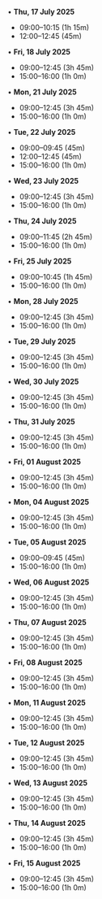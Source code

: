 • **Thu, 17 July 2025**
  - 09:00–10:15 (1h 15m)
  - 12:00–12:45 (45m)

• **Fri, 18 July 2025**
  - 09:00–12:45 (3h 45m)
  - 15:00–16:00 (1h 0m)

• **Mon, 21 July 2025**
  - 09:00–12:45 (3h 45m)
  - 15:00–16:00 (1h 0m)

• **Tue, 22 July 2025**
  - 09:00–09:45 (45m)
  - 12:00–12:45 (45m)
  - 15:00–16:00 (1h 0m)

• **Wed, 23 July 2025**
  - 09:00–12:45 (3h 45m)
  - 15:00–16:00 (1h 0m)

• **Thu, 24 July 2025**
  - 09:00–11:45 (2h 45m)
  - 15:00–16:00 (1h 0m)

• **Fri, 25 July 2025**
  - 09:00–10:45 (1h 45m)
  - 15:00–16:00 (1h 0m)

• **Mon, 28 July 2025**
  - 09:00–12:45 (3h 45m)
  - 15:00–16:00 (1h 0m)

• **Tue, 29 July 2025**
  - 09:00–12:45 (3h 45m)
  - 15:00–16:00 (1h 0m)

• **Wed, 30 July 2025**
  - 09:00–12:45 (3h 45m)
  - 15:00–16:00 (1h 0m)

• **Thu, 31 July 2025**
  - 09:00–12:45 (3h 45m)
  - 15:00–16:00 (1h 0m)

• **Fri, 01 August 2025**
  - 09:00–12:45 (3h 45m)
  - 15:00–16:00 (1h 0m)

• **Mon, 04 August 2025**
  - 09:00–12:45 (3h 45m)
  - 15:00–16:00 (1h 0m)

• **Tue, 05 August 2025**
  - 09:00–09:45 (45m)
  - 15:00–16:00 (1h 0m)

• **Wed, 06 August 2025**
  - 09:00–12:45 (3h 45m)
  - 15:00–16:00 (1h 0m)

• **Thu, 07 August 2025**
  - 09:00–12:45 (3h 45m)
  - 15:00–16:00 (1h 0m)

• **Fri, 08 August 2025**
  - 09:00–12:45 (3h 45m)
  - 15:00–16:00 (1h 0m)

• **Mon, 11 August 2025**
  - 09:00–12:45 (3h 45m)
  - 15:00–16:00 (1h 0m)

• **Tue, 12 August 2025**
  - 09:00–12:45 (3h 45m)
  - 15:00–16:00 (1h 0m)

• **Wed, 13 August 2025**
  - 09:00–12:45 (3h 45m)
  - 15:00–16:00 (1h 0m)

• **Thu, 14 August 2025**
  - 09:00–12:45 (3h 45m)
  - 15:00–16:00 (1h 0m)

• **Fri, 15 August 2025**
  - 09:00–12:45 (3h 45m)
  - 15:00–16:00 (1h 0m)